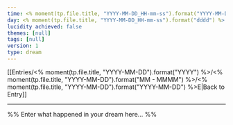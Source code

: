 ```yaml
---
time: <% moment(tp.file.title, "YYYY-MM-DD_HH-mm-ss").format("YYYY-MM-DDTHH:mm:ss") %>
day: <% moment(tp.file.title, "YYYY-MM-DD_HH-mm-ss").format("dddd") %>
lucidity achieved: false
themes: [null]
tags: [null]
version: 1
type: dream
---
```


[[Entries/<% moment(tp.file.title, "YYYY-MM-DD").format("YYYY") %>/<% moment(tp.file.title, "YYYY-MM-DD").format("MM - MMMM") %>/<% moment(tp.file.title, "YYYY-MM-DD").format("YYYY-MM-DD") %>E|Back to Entry]]

-----

%% Enter what happened in your dream here... %%
